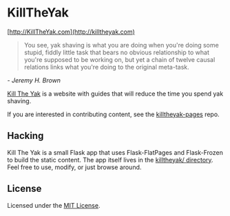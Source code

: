 # KillTheYak

[http://KillTheYak.com](http://killtheyak.com)

> You see, yak shaving is what you are doing when you're doing some stupid, fiddly little task that bears no obvious relationship to what you're supposed to be working on, but yet a chain of twelve causal relations links what you're doing to the original meta-task.

<cite>- Jeremy H. Brown</cite>

[Kill The Yak][KillTheYak] is a website with guides that will reduce the time you spend yak shaving.

If you are interested in contributing content, see the [killtheyak-pages][] repo.

## Hacking

Kill The Yak is a small Flask app that uses Flask-FlatPages and Flask-Frozen to build the static content. The app itself lives in the [killtheyak/ directory](https://github.com/killtheyak/killtheyak.github.com/tree/master/killtheyak). Feel free to use, modify, or just browse around.

## License

Licensed under the [MIT License](https://github.com/killtheyak/killtheyak.github.com/blob/master/LICENSE).

[KillTheYak]: http://killtheyak.com
[killtheyak-pages]: https://github.com/killtheyak/killtheyak-pages
[MIT License]: https://github.com/killtheyak/killtheyak.github.com/blob/master/LICENSE